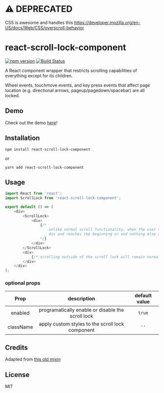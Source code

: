 # ⚠️ DEPRECATED

CSS is awesome and handles this
https://developer.mozilla.org/en-US/docs/Web/CSS/overscroll-behavior

# react-scroll-lock-component
[![npm version](https://badge.fury.io/js/react-scroll-lock-component.svg)](https://badge.fury.io/js/react-scroll-lock-component)
[![Build Status](https://travis-ci.org/orteth01/react-scroll-lock-component.svg?branch=master)](https://travis-ci.org/orteth01/react-scroll-lock-component)

A React component wrapper that restricts scrolling capabilities of everything except for its children. 

Wheel events, touchmove events, and key press events that affect page location (e.g. directional arrows, pageup/pagedown/spacebar) are all locked.

## Demo
Check out the demo [here](https://orteth01.github.io/react-scroll-lock-component-demo)!

## Installation
```
npm install react-scroll-lock-component
```
or 
```
yarn add react-scroll-lock-component
```

## Usage

```js
import React from 'react';
import ScrollLock from 'react-scroll-lock-component';

export default () => (
    <div>
        <ScrollLock>
            <div> 
                {/*
                    unlike normal scroll functionality, when the user scrolls this
                    div and reaches the beginning or end nothing else on the page will scroll
                */}
            </div>
        </ScrollLock>
        <div>
            {/* scrolling outside of the scroll lock will remain normal */}
        </div>
    </div>
);
```

### optional props

|Prop|description|default value|
|:-:|:-:|:-:|
| enabled|programatically enable or disable the scroll lock|`true`|
|className|apply custom styles to the scroll lock component|`''`|

## Credits
Adapted from [this old mixin](http://codepen.io/somethingkindawierd/post/react-mixin-scroll-lock)

## License
MIT
